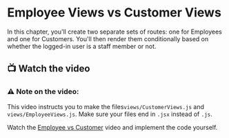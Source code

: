 # Employee Views vs Customer Views
In this chapter, you'll create two separate sets of routes: one for Employees and one for Customers. You'll then render them conditionally based on whether the logged-in user is a staff member or not.

## 📺 Watch the video

### ⚠️ Note on the video: 
This video instructs you to make the files`views/CustomerViews.js` and `views/EmployeeViews.js`. Make sure your files end in `.jsx` instead of `.js`.

Watch the [Employee vs Customer](https://youtu.be/1tPVJxW9Uus?si=HtBSPGHrlWqRXqdX) video and implement the code yourself. 
